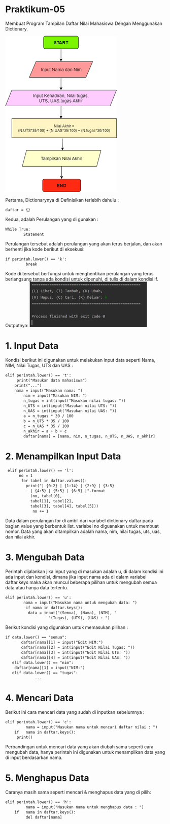 # Praktikum-05
Membuat Program Tampilan Daftar Nilai Mahasiswa Dengan Menggunakan Dictionary.

![daftar](https://github.com/putrinabila2301/Praktikum-05/blob/master/Untitled%20Diagram%20(1).png)

Pertama, Dictionarynya di Definisikan terlebih dahulu :

	daftar = {}

Kedua, adalah Perulangan yang di gunakan :

	While True:
     	    Statement
     
Perulangan tersebut adalah perulangan yang akan terus berjalan, dan akan berhenti jika kode berikut di eksekusi:

	if perintah.lower() == 'k':
             break

Kode di tersebut berfungsi untuk menghentikan perulangan yang terus berlangsung tanpa ada kondisi untuk dipenuhi, di tulis di dalam kondisi if.
Outputnya:
![daftar](https://github.com/putrinabila2301/Praktikum-05/blob/master/outpt1.jpg)

# 1. Input Data
Kondisi berikut ini digunakan untuk melakukan input data seperti Nama, NIM, Nilai Tugas, UTS dan UAS :

	elif perintah.lower() == 't':
	     print("Masukan data mahasiswa")
  		print("...")
   	    nama = input("Masukan nama: ")
            nim = input("Masukan NIM: ")
            n_tugas = int(input("Masukan nilai tugas: "))
            n_UTS = int(input("Masukan nilai UTS: "))
            n_UAS = int(input("Masukan nilai UAS: "))
            a = n_tugas * 30 / 100
            b = n_UTS * 35 / 100
            c = n_UAS * 35 / 100
            n_akhir = a + b + c
            daftar[nama] = [nama, nim, n_tugas, n_UTS, n_UAS, n_akhir]
    
 # 2. Menampilkan Input Data
 
	 elif perintah.lower() == 'l':
   	      no = 1
           for tabel in daftar.values():
             print("| {0:2} | {1:14} | {2:9} | {3:5} 
	           | {4:5} | {5:5} | {6:5} |".format
               (no, tabel[0],
               tabel[1], tabel[2],
               tabel[3], tabel[4], tabel[5]))
                no += 1
       
Data dalam perulangan for di ambil dari variabel dictionary daftar pada bagian value yang berbentuk list. variabel no diguanakan untuk membuat nomor. Data yang akan ditampilkan adalah nama, nim, nilai tugas, uts, uas, dan nilai akhir.

# 3. Mengubah Data
Perintah dijalankan jika input yang di masukan adalah u, di dalam kondisi ini ada input dan kondisi, dimana jika input nama ada di dalam variabel daftar.keys maka akan muncul beberapa pilihan untuk mengubah semua data atau hanya data tertentu.

	elif perintah.lower() == 'u':
    	    nama = input("Masukan nama untuk mengubah data: ")
             if nama in daftar.keys():
              data = input("(Semua), (Nama), (NIM), "
                       "(Tugas), (UTS), (UAS) : ")
                     
 Berikut kondisi yang digunakan untuk memasukan pilihan :
 
 	if data.lower() == "semua":
    	   daftar[nama][1] = input("Edit NIM:")
    	   daftar[nama][2] = int(input("Edit Nilai Tugas: "))
    	   daftar[nama][3] = int(input("Edit Nilai UTS: "))
    	   daftar[nama][4] = int(input("Edit Nilai UAS: "))
       elif data.lower() == "nim":
   	    daftar[nama][1] = input("NIM:")
       elif data.lower() == "tugas":
			     ...

# 4. Mencari Data
Berikut ini cara mencari data yang sudah di inputkan sebelumnya :

	elif perintah.lower() == 'c':
    	     nama = input("Masukan nama untuk mencari daftar nilai : ")
    	if   nama in daftar.keys():
	     print()
      
Perbandingan untuk mencari data yang akan diubah sama seperti cara mengubah data, hanya perintah ini digunakan untuk menampilkan data yang di input berdasarkan nama.
    
# 5. Menghapus Data
Caranya masih sama seperti mencari & menghapus data yang di pilih:

	elif perintah.lower() == 'h':
             nama = input("Masukan nama untuk menghapus data : ")
        if   nama in daftar.keys():
             del daftar[nama]
        


